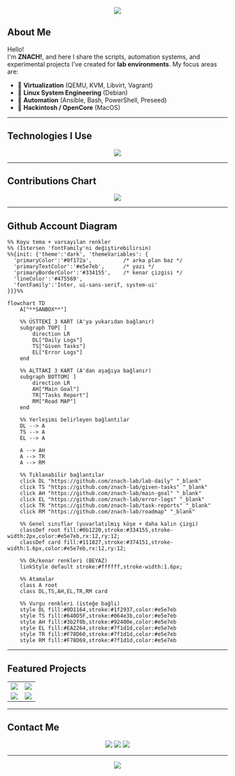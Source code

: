 <!-- PROFİL BANNER -->
<p align="center">
  <img src="https://capsule-render.vercel.app/api?type=waving&color=0:0f2027,100:2c5364&height=250&section=header&text=%20Welcome%20to%20My%20Lab%20Environments!&fontSize=35&fontColor=ffffff&animation=fadeIn" />
</p>

<!-- HAKKINDA -->
## About Me
Hello!  
I'm **ZNACH!**, and here I share the scripts, automation systems, and experimental projects I've created for **lab environments**.
My focus areas are: 
- 🔹 **Virtualization** (QEMU, KVM, Libvirt, Vagrant)  
- 🔹 **Linux System Engineering** (Debian)  
- 🔹 **Automation** (Ansible, Bash, PowerShell, Preseed)
- 🔹 **Hackintosh / OpenCore** (MacOS)

---
<!-- TEKNOLOJİ ROZETLERİ --> 
## Technologies I Use 
<p align="center"> <img src="https://skillicons.dev/icons?i=linux,debian,windows,ansible,git,github,bash,powershell,ruby" /> </p>

---

<!-- ACTIVITY GRAPH --> 
## Contributions Chart 

<p align="center"> 
  <img src="https://github-readme-activity-graph.vercel.app/graph?username=znach-lab&theme=tokyo-night&area=true&custom_title=znach-lab%20Activity%20Graph" /> 
</p>

---
<!-- PROJELER -->
## Github Account Diagram

```mermaid
%% Koyu tema + varsayılan renkler
%% (İstersen 'fontFamily'ni değiştirebilirsin)
%%{init: {'theme':'dark', 'themeVariables': {
  'primaryColor':'#0f172a',          /* arka plan baz */
  'primaryTextColor':'#e5e7eb',      /* yazı */
  'primaryBorderColor':'#334155',    /* kenar çizgisi */
  'lineColor':'#475569',
  'fontFamily':'Inter, ui-sans-serif, system-ui'
}}}%%

flowchart TD
    A["**SANBOX**"]

    %% ÜSTTEKİ 3 KART (A'ya yukarıdan bağlanır)
    subgraph TOP[ ]
        direction LR
        DL["Daily Logs"]
        TS["Given Tasks"]
        EL["Error Logs"]
    end

    %% ALTTAKİ 3 KART (A'dan aşağıya bağlanır)
    subgraph BOTTOM[ ]
        direction LR
        AH["Main Goal"]
        TR["Tasks Report"]
        RM["Road MAP"]
    end

    %% Yerleşimi belirleyen bağlantılar
    DL --> A
    TS --> A
    EL --> A

    A --> AH
    A --> TR
    A --> RM
  
    %% Tıklanabilir bağlantılar
    click DL "https://github.com/znach-lab/lab-daily" "_blank"
    click TS "https://github.com/znach-lab/given-tasks" "_blank"
    click AH "https://github.com/znach-lab/main-goal" "_blank"
    click EL "https://github.com/znach-lab/error-logs" "_blank"
    click TR "https://github.com/znach-lab/task-reports" "_blank"
    click RM "https://github.com/znach-lab/roadmap" "_blank"

    %% Genel sınıflar (yuvarlatılmış köşe + daha kalın çizgi)
    classDef root fill:#0b1220,stroke:#334155,stroke-width:2px,color:#e5e7eb,rx:12,ry:12;
    classDef card fill:#111827,stroke:#374151,stroke-width:1.6px,color:#e5e7eb,rx:12,ry:12;

    %% Ok/kenar renkleri (BEYAZ)
    linkStyle default stroke:#ffffff,stroke-width:1.6px;

    %% Atamalar
    class A root
    class DL,TS,AH,EL,TR,RM card

    %% Vurgu renkleri (isteğe bağlı)
    style DL fill:#0D1164,stroke:#1f2937,color:#e5e7eb
    style TS fill:#640D5F,stroke:#064e3b,color:#e5e7eb
    style AH fill:#3b2f0b,stroke:#92400e,color:#e5e7eb
    style EL fill:#EA2264,stroke:#7f1d1d,color:#e5e7eb
    style TR fill:#F78D60,stroke:#7f1d1d,color:#e5e7eb
    style RM fill:#F78D69,stroke:#7f1d1d,color:#e5e7eb

```

---

<!-- DİNAMİK CARDLAR -->
## Featured Projects
<table align="center">
  <tr>
    <td>
      <a href="https://github.com/znach-lab/lab-daily">
        <img src="https://github-readme-stats.vercel.app/api/pin/?username=znach-lab&repo=lab-daily&theme=darkhub&bg_color=00000000&hide_border=true" />
      </a>
    </td>
    <td>
      <a href="https://github.com/znach-lab/given-tasks">
        <img src="https://github-readme-stats.vercel.app/api/pin/?username=znach-lab&repo=given-tasks&theme=darkhub&bg_color=00000000&hide_border=true" />
      </a>
    </td>
  </tr>
  <tr>
    <td>
      <a href="https://github.com/znach-lab/task-reports">
        <img src="https://github-readme-stats.vercel.app/api/pin/?username=znach-lab&repo=task-reports&theme=darkhub&bg_color=00000000&hide_border=true" />
      </a>
    </td>
    <td>
      <a href="https://github.com/znach-lab/error-logs">
        <img src="https://github-readme-stats.vercel.app/api/pin/?username=znach-lab&repo=error-logs&theme=darkhub&bg_color=00000000&hide_border=true" />
      </a>
    </td>
  </tr>
</table>

---

<!-- İLETİŞİM -->
## Contact Me
<p align="center">
  <a href="mailto:example@mail.com"><img src="https://img.shields.io/badge/Email-D14836?style=for-the-badge&logo=gmail&logoColor=white"></a>
  <a href="https://linkedin.com/in/username"><img src="https://img.shields.io/badge/LinkedIn-0077B5?style=for-the-badge&logo=linkedin&logoColor=white"></a>
  <a href="https://github.com/znach-lab"><img src="https://img.shields.io/badge/GitHub-100000?style=for-the-badge&logo=github&logoColor=white"></a>
</p>

---

<p align="center">
  <img src="https://capsule-render.vercel.app/api?type=waving&color=0:0f2027,100:2c5364&height=150&section=footer" />
</p>
